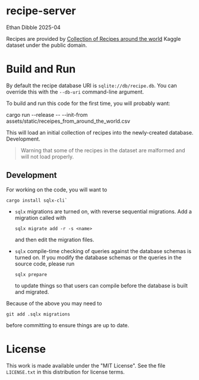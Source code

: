 # recipe-server

Ethan Dibble 2025-04

Recipes are provided by [Collection of Recipes around the world](https://www.kaggle.com/datasets/prajwaldongre/collection-of-recipes-around-the-world/data) Kaggle dataset under the public domain.

# Build and Run

By default the recipe database URI is `sqlite://db/recipe.db`. You can override this with the `--db-uri` command-line argument.

To build and run this code for the first time, you will probably want:

cargo run --release -- --init-from assets/static/receipes_from_around_the_world.csv

This will load an initial collection of recipes into the newly-created database.
Development. 

> Warning that some of the recipes in the dataset are malformed and will not load properly.

## Development

For working on the code, you will want to

```
cargo install sqlx-cli`
```

* `sqlx` migrations are turned on, with reverse sequential migrations. Add a            migration called <name> with
  ```
  sqlx migrate add -r -s <name>
  ```
  and then edit the migration files.

* `sqlx` compile-time checking of queries against the database schemas is turned on.    If you modify the database schemas or the queries in the source code, please run
  ```
  sqlx prepare
  ```
  to update things so that users can compile before the database is built and   migrated.
 
Because of the above you may need to
```
git add .sqlx migrations
```
before committing to ensure things are up to date.
# License

This work is made available under the "MIT License". See the file `LICENSE.txt` in this distribution for license terms.
